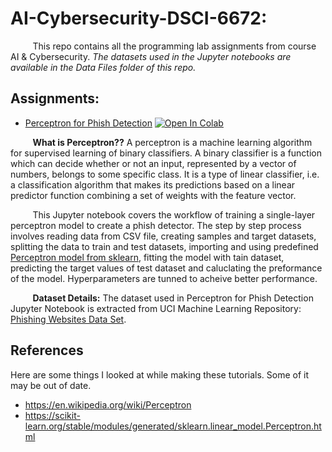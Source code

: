 # AI-Cybersecurity-DSCI-6672:

&nbsp;&nbsp;&nbsp;&nbsp;&nbsp;&nbsp;&nbsp;&nbsp;&nbsp;This repo contains all the programming lab assignments from course AI & Cybersecurity. *The datasets used in the Jupyter notebooks are available in the Data Files folder of this repo.*


## Assignments:

* [Perceptron for Phish Detection](https://github.com/shreyagopal/AI-Cybersecurity-DSCI-6672/blob/master/Perceptron_for_Phish_Detection.ipynb) [![Open In Colab](https://colab.research.google.com/assets/colab-badge.svg)](https://colab.research.google.com/github/shreyagopal/AI-Cybersecurity-DSCI-6672/blob/master/Perceptron_for_Phish_Detection.ipynb)

&nbsp;&nbsp;&nbsp;&nbsp;&nbsp;&nbsp;&nbsp;&nbsp;&nbsp;**What is Perceptron??** A perceptron is a machine learning algorithm for supervised learning of binary classifiers. A binary classifier is a function which can decide whether or not an input, represented by a vector of numbers, belongs to some specific class. It is a type of linear classifier, i.e. a classification algorithm that makes its predictions based on a linear predictor function combining a set of weights with the feature vector.

&nbsp;&nbsp;&nbsp;&nbsp;&nbsp;&nbsp;&nbsp;&nbsp;&nbsp;This Jupyter notebook covers the workflow of training a single-layer perceptron model to create a phish detector. The step by step process involves reading data from CSV file, creating samples and target datasets, splitting the data to train and test datasets, importing and using predefined [Perceptron model from sklearn](https://scikit-learn.org/stable/modules/generated/sklearn.linear_model.Perceptron.html), fitting the model with tain dataset, predicting the target values of test dataset and caluclating the preformance of the model. Hyperparameters are tunned to acheive better performance.

&nbsp;&nbsp;&nbsp;&nbsp;&nbsp;&nbsp;&nbsp;&nbsp;&nbsp;**Dataset Details:** The dataset used in Perceptron for Phish Detection Jupyter Notebook is extracted from UCI Machine Learning Repository: [Phishing Websites Data Set](https://archive.ics.uci.edu/ml/datasets/phishing+websites). 

## References

Here are some things I looked at while making these tutorials. Some of it may be out of date.

- https://en.wikipedia.org/wiki/Perceptron
- https://scikit-learn.org/stable/modules/generated/sklearn.linear_model.Perceptron.html
